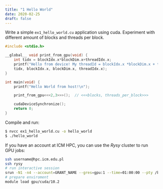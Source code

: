 ```yaml
---
title: "1 Hello World"
date: 2020-02-25
draft: false
---
```



Write a simple `ex1_hello_world.cu` application using cuda.
Experiment with different amount of blocks and threads per block.

```.cu
#include <stdio.h>

__global__ void print_from_gpu(void) {
    int tidx = blockIdx.x*blockDim.x+threadIdx.x;
    printf("Hello from device! My threadId = blockIdx.x *blockDim.x + threadIdx.x <=> %d = %d * %d + %d \n",
    tidx, blockIdx.x, blockDim.x, threadIdx.x);
}

int main(void) {
    printf("Hello World from host!\n");

    print_from_gpu<<<2,3>>>();  // <<<blocks, threads_per_block>>>

    cudaDeviceSynchronize();
    return 0;
}
```

Compile and run:

```.sh
$ nvcc ex1_hello_world.cu -o hello_world
$ ./hello_world
```

If you have an account at ICM HPC, you can use the *Rysy* cluster to run GPU jobs:

```.sh
ssh username@hpc.icm.edu.pl
ssh rysy
# run interactive session
srun -N1 -n4 --account=GRANT_NAME --gres=gpu:1 --time=01:00:00 --pty /bin/bash -l
# prepare enviroment
module load gpu/cuda/10.2
```
